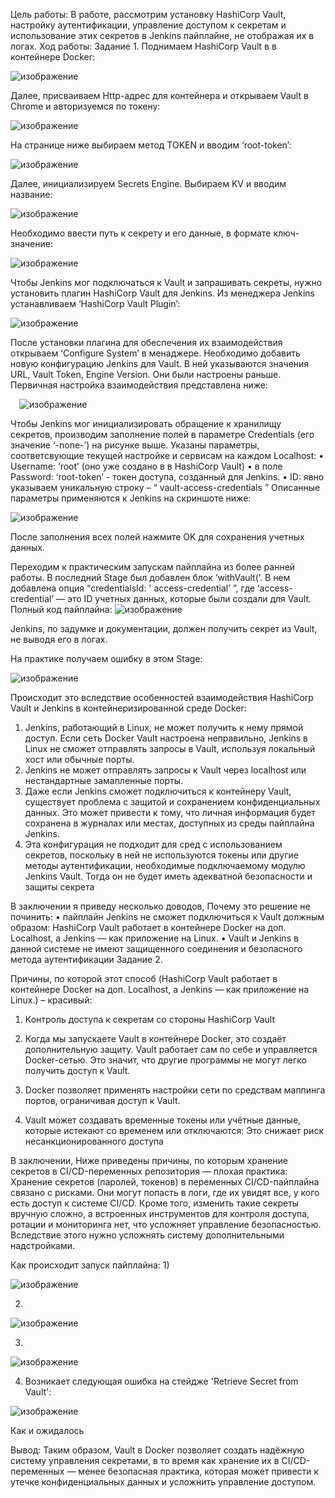 Цель работы:
В работе, рассмотрим установку HashiCorp Vault, настройку аутентификации, управление доступом к секретам и использование этих секретов в Jenkins пайплайне, не отображая их в логах.
Ход работы:
Задание 1. 
Поднимаем HashiCorp Vault в в контейнере Docker:

![изображение](https://github.com/user-attachments/assets/613aa25b-8d60-4441-a890-d6a69bb6f0d8)

Далее, присваиваем Http-адрес для контейнера и открываем Vault в Chrome и авторизуемся по токену:

![изображение](https://github.com/user-attachments/assets/f0a1cfbd-785a-4a1c-a3e5-e6381849d23b)


На странице ниже выбираем метод TOKEN и вводим ‘root-token’:

![изображение](https://github.com/user-attachments/assets/5dfad5e6-1ab5-489c-95a6-affb2e6c04d6)

Далее, инициализируем Secrets Engine. Выбираем KV и вводим название:

![изображение](https://github.com/user-attachments/assets/ae8fdbe3-de1a-455d-9a78-a8db1fcf5480)

Необходимо ввести путь к секрету и его данные, в формате ключ- значение:

![изображение](https://github.com/user-attachments/assets/55fd3b95-dcf0-478e-b2da-a329d6949990)


Чтобы Jenkins мог подключаться к Vault и запрашивать секреты, нужно установить плагин HashiCorp Vault для Jenkins. Из менеджера Jenkins устанавливаем ‘HashiCorp Vault Plugin’:

![изображение](https://github.com/user-attachments/assets/73246ced-9c5c-4f10-853a-2ac06c2ce301)


После установки плагина для обеспечения их взаимодействия открываем ‘Configure System’ в менаджере. 
Необходимо добавить новую конфигурацию Jenkins для Vault. В ней указываются значения URL, Vault Token, Engine Version. Они были настроены раньше. Первичная настройка взаимодействия представлена ниже: 

 ![изображение](https://github.com/user-attachments/assets/898a4f5f-4c18-4016-b6bd-0759d47e8fba)


Чтобы Jenkins мог инициализировать обращение к хранилищу секретов, производим заполнение полей в параметре Credentials (его значение ‘-none-’) на рисунке выше. 
Указаны параметры, соответсвующие текущей настройке и сервисам на каждом Localhost:
•	Username: ‘root’ (оно уже создано в в HashiCorp Vault)
•	в поле Password: ‘root-token’ - токен доступа, созданный для Jenkins.
•	ID: явно указываем уникальную строку – “ vault-access-credentials ”
Описанные параметры применяются к Jenkins на скриншоте ниже:

![изображение](https://github.com/user-attachments/assets/097ab0cb-5767-4f6c-a5f3-e735883f484e)


После заполнения всех полей нажмите OK для сохранения учетных данных.


Переходим к практическим запускам пайплайна из более ранней работы. В последний Stage был добавлен блок ‘withVault(’. В нем добавлена опция “credentialsId: ' access-credential’ ”, где ‘access-credential’ — это ID учетных данных, которые были создали для Vault.
Полный код пайплайна:
![изображение](https://github.com/user-attachments/assets/2925c132-47d9-44f9-b845-9133d1afd7d2)


Jenkins, по задумке и документации, должен получить секрет из Vault, не выводя его в логах.

На практике получаем ошибку в этом Stage:

![изображение](https://github.com/user-attachments/assets/de0dab6d-ce57-45a9-8a88-8c06146a000e)


Происходит это вследствие особенностей взаимодействия HashiCorp Vault и Jenkins в контейнеризированной среде Docker:
1)	Jenkins, работающий в Linux, не может получить к нему прямой доступ. Если сеть Docker Vault настроена неправильно, Jenkins в Linux не сможет отправлять запросы в Vault, используя локальный хост или обычные порты.
2)	Jenkins не может отправлять запросы к Vault через localhost или нестандартные замапленные порты.
3)	Даже если Jenkins сможет подключиться к контейнеру Vault, существует проблема с защитой и сохранением конфиденциальных данных. Это может привести к тому, что личная информация будет сохранена в журналах или местах, доступных из среды пайплайна Jenkins.
4)	Эта конфигурация не подходит для сред с использованием секретов, поскольку в ней не используются токены или другие методы аутентификации, необходимые подключаемому модулю Jenkins Vault. Тогда он не будет иметь адекватной безопасности и защиты секрета

В заключении я приведу несколько доводов, Почему это решение не починить:
•	пайплайн Jenkins не сможет подключиться к Vault должным образом: HashiCorp Vault работает в контейнере Docker на доп. Localhost, а Jenkins — как приложение на Linux.
•	Vault и Jenkins в данной системе не имеют защищенного соединения и безопасного метода аутентификации
Задание 2. 

Причины, по которой этот способ (HashiCorp Vault работает в контейнере Docker на доп. Localhost, а Jenkins — как приложение на Linux.) – красивый:
1)	Контроль доступа к секретам со стороны HashiCorp Vault
2)	Когда мы запускаете Vault в контейнере Docker, это создаёт дополнительную защиту. Vault работает сам по себе и управляется Docker-сетью. Это значит, что другие программы не могут легко получить доступ к Vault.

3)	Docker позволяет применять настройки сети по средствам маппинга портов, ограничивая доступ к Vault. 
4)	Vault может создавать временные токены или учётные данные, которые истекают со временем или отключаются: Это снижает риск несанкционированного доступа

В заключении,
Ниже приведены причины, по которым хранение секретов в CI/CD-переменных репозитория — плохая практика:
Хранение секретов (паролей, токенов) в переменных CI/CD-пайплайна связано с рисками. Они могут попасть в логи, где их увидят все, у кого есть доступ к системе CI/CD. Кроме того, изменить такие секреты вручную сложно, а встроенных инструментов для контроля доступа, ротации и мониторинга нет, что усложняет управление безопасностью. Вследствие этого нужно усложнять систему дополнительными надстройками. 

Как происходит запуск пайплайна:
1)

![изображение](https://github.com/user-attachments/assets/599a8465-c293-43fc-bb19-5abf96d2023e)


2)
  
![изображение](https://github.com/user-attachments/assets/9b53c9ed-e570-4b8d-afc8-c84aba708801)

3) 

![изображение](https://github.com/user-attachments/assets/60c8a30c-5d3c-4824-beae-4477d7bfa3ad)

4) Возникает следующая ошибка на стейдже 'Retrieve Secret from Vault':

![изображение](https://github.com/user-attachments/assets/b7f4893b-fbe2-430c-b2ae-d85abc81c6ac)

Как и ожидалось

Вывод:
Таким образом, Vault в Docker позволяет создать надёжную систему управления секретами, в то время как хранение их в CI/CD-переменных — менее безопасная практика, которая может привести к утечке конфиденциальных данных и усложнить управление доступом.
